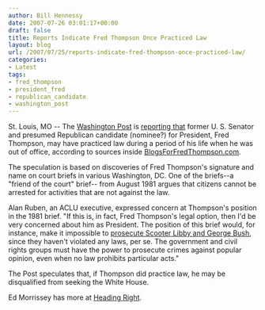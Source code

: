 ```yaml
---
author: Bill Hennessy
date: 2007-07-26 03:01:17+00:00
draft: false
title: Reports Indicate Fred Thompson Once Practiced Law
layout: blog
url: /2007/07/25/reports-indicate-fred-thompson-once-practiced-law/
categories:
- Latest
tags:
- fred_thompson
- president_fred
- republican_candidate
- washington_post
---
```


St. Louis, MO -- The [Washington Post](https://www.washingtonpost.com/wp-dyn/content/article/2007/07/25/AR2007072500975.html) is [reporting that](https://www.blogsforfredthompson.com/washington-post-tries-push-fred-lazy-line-supreme-court-brief) former U. S. Senator and presumed Republican candidate (nominee?) for President, Fred Thompson, may have practiced law during a period of his life when he was out of office, according to sources inside [BlogsForFredThompson.com](https://www.blogsforfredthompson.com/washington-post-tries-push-fred-lazy-line-supreme-court-brief).

The speculation is based on discoveries of Fred Thompson's signature and name on court briefs in various Washington, DC. One of the briefs--a "friend of the court" brief-- from August 1981 argues that citizens cannot be arrested for activities that are not against the law.

Alan Ruben, an ACLU executive, expressed concern at Thompson's position in the 1981 brief.  "If this is, in fact, Fred Thompson's legal option, then I'd be very concerned about him as President.  The position of this brief would, for instance, make it impossible to [prosecute Scooter Libby and George Bush](https://www.rightwingnews.com/mt331/2007/07/the_daily_kos_recommended_diar.php), since they haven't violated any laws, per se.  The government and civil rights groups must have the power to prosecute crimes against popular opinion, even when no law prohibits particular acts."

The Post speculates that, if Thompson did practice law, he may be disqualified from seeking the White House.

Ed Morrissey has more at [Heading Right](https://headingright.com/2007/07/25/the-fear-of-fred-iii/).


